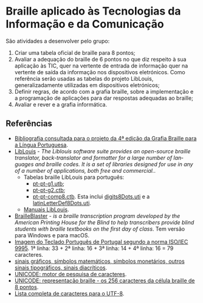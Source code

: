 # Braille aplicado às Tecnologias da Informação e da Comunicação

São atividades a desenvolver pelo grupo:

1. Criar uma tabela oficial de braille para 8 pontos;
2. Avaliar a adequação do braille de 6 pontos no que diz respeito à sua aplicação às TIC, quer na vertente de entrada de informação quer na vertente de saída da informação nos dispositivos eletrónicos. Como referência serão usadas as tabelas do projeto LibLouis, generalizadamente utilizadas em dispositivos eletrónicos;
3. Definir regras, de acordo com a grafia braille, sobre a implementação e a programação de aplicações para dar respostas adequadas ao braille;
4. Avaliar e rever e a grafia informática.

## Referências

- [Bibliografia consultada para o projeto da 4ª edição da Grafia Braille para a Língua Portuguesa](bibliografia.md).
- [LibLouis](http://liblouis.org) - <em lang="en" xml:lang="en">The Liblouis software suite provides an open-source braille translator, back-translator and formatter for a large number of languages and braille codes. It is a set of libraries designed for use in any of a number of applications, both free and commercial.</em>.
  - Tabelas braille LibLouis para português:
    - [pt-pt-g1.utb](https://github.com/liblouis/liblouis/blob/master/tables/pt-pt-g1.utb);
    - [pt-pt-g2.ctb](https://github.com/liblouis/liblouis/blob/master/tables/pt-pt-g2.ctb);
    - [pt-pt-comp8.ctb](https://github.com/liblouis/liblouis/blob/master/tables/pt-pt-comp8.ctb). Esta inclui [digits8Dots.uti](https://github.com/liblouis/liblouis/blob/master/tables/digits8Dots.uti) e a [latinLetterDef8Dots.uti](https://github.com/liblouis/liblouis/blob/master/tables/latinLetterDef8Dots.uti).
  - [Manuais LibLouis](http://liblouis.org/documentation/).
- [BrailleBlaster](http://brailleblaster.org/download.php) - <em lang="en" xml:lang="en">is a braille transcription program developed by the American Printing House for the Blind to help transcribers provide blind students with braille textbooks on the first day of class</em>. Tem versão para Windows e para macOS.
- [Imagem do Teclado Português de Portugal segundo a norma ISO/IEC 9995](https://upload.wikimedia.org/wikipedia/commons/thumb/2/2c/KB_Portuguese.svg/1200px-KB_Portuguese.svg.png). 1ª linha: 33 + 2ª linha: 16 + 3ª linha: 14 + 4ª linha: 16 = 79 caracteres.
- [sinais gráficos, símbolos matemáticos, símbolos monetários, outros sinais tipográficos, sinais diacríticos](https://pt.wikipedia.org/wiki/Apóstrofo).
- [UNICODE: motor de pesquisa de caracteres](http://www.fileformat.info/info/unicode/char/search.htm).
- [UNICODE: representação braille - os 256 caracteres da célula braille de 8 pontos](https://unicode-table.com/en/blocks/braille-patterns/).
- [Lista completa de caracteres para o UTF-8](https://www.fileformat.info/info/charset/UTF-8/list.htm).

